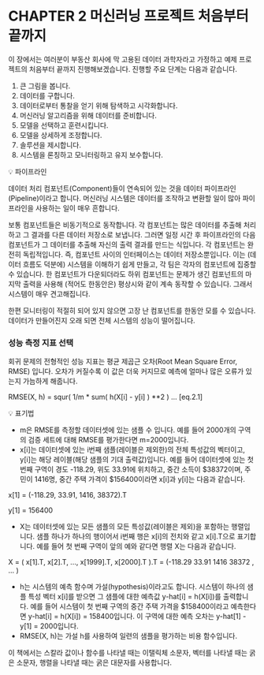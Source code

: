 # CHAPTER 2 머신러닝 프로젝트 처음부터 끝까지
이 장에서는 여러분이 부동산 회사에 막 고용된 데이터 과학자라고 가정하고 예제 프로젝트의 처음부터 끝까지 진행해보겠습니다. 진행할 주요 단계는 다음과 같습니다.

1. 큰 그림을 봅니다.
2. 데이터를 구합니다.
3. 데이터로부터 통찰을 얻기 위해 탐색하고 시각화합니다.
4. 머신러닝 알고리즘을 위해 데이터를 준비합니다.
5. 모델을 선택하고 훈련시킵니다.
6. 모델을 상세하게 조정합니다.
7. 솔루션을 제시합니다.
8. 시스템을 론칭하고 모니터링하고 유지 보수합니다.

:bulb: 파이프라인

데이터 처리 컴포넌트(Component)들이 연속되어 있는 것을 데이터 파이프라인(Pipeline)이라고 합니다. 머신러닝 시스템은 데이터를 조작하고 변환할 일이 많아 파이프라인을 사용하는 일이 매우 흔합니다.

보통 컴포넌트들은 비동기적으로 동작합니다. 각 컴포넌트는 많은 데이터를 추출해 처리하고 그 결과를 다른 데이터 저장소로 보냅니다. 그러면 일정 시간 후 파이프라인의 다음 컴포넌트가 그 데이터를 추출해 자신의 출력 결과를 만드는 식입니다. 각 컴포넌트는 완전히 독립적입니다. 즉, 컴포넌트 사이의 인터페이스는 데이터 저장소뿐입니다. 이는 (데이터 흐름도 덕분에) 시스템을 이해하기 쉽게 만들고, 각 팀은 각자의 컴포넌트에 집중할 수 있습니다. 한 컴포넌트가 다운되더라도 하위 컴포넌트는 문제가 생긴 컴포넌트의 마지막 출력을 사용해 (적어도 한동안은) 평상시와 같이 계속 동작할 수 있습니다. 그래서 시스템이 매우 견고해집니다.

한편 모니터링이 적절히 되어 있지 않으면 고장 난 컴포넌트를 한동안 모를 수 있습니다. 데이터가 만들어진지 오래 되면 전체 시스템의 성능이 떨어집니다.

### 성능 측정 지표 선택
회귀 문제의 전형적인 성능 지표는 평균 제곱근 오차(Root Mean Square Error, RMSE) 입니다. 오차가 커질수록 이 값은 더욱 커지므로 예측에 얼마나 많은 오류가 있는지 가늠하게 해줍니다.

RMSE(X, h) = squr( 1/m * sum( h(X[i] - y[i] ) **2 ) ... [eq.2.1]

:bulb: 표기법

- m은 RMSE를 측정할 데이터셋에 있는 샘플 수 입니다. 예를 들어 2000개의 구역의 검증 세트에 대해 RMSE를 평가한다면 m=2000입니다.
- x[i]는 데이터셋에 있는 i번째 샘플(레이블은 제외한)의 전체 특성값의 벡터이고, y[i]는 해당 레이블(해당 샘플의 기대 출력값)입니다. 예를 들어 데이터셋에 있는 첫 번째 구역이 경도 -118.29, 위도 33.91에 위치하고, 중간 소득이 $38372이며, 주민이 1416명, 중간 주택 가격이 $156400이라면 x[i]과 y[i]는 다음과 같습니다.

x[1] = (-118.29, 33.91, 1416, 38372).T

y[1] = 156400

- X는 데이터셋에 있는 모든 샘플의 모든 특성값(레이블은 제외)을 포함하는 행렬입니다. 샘플 하나가 하나의 행이어서 i번째 행은 x[i]의 전치와 같고 x[i].T으로 표기합니다. 예를 들어 첫 번째 구역이 앞의 예와 같다면 행렬 X는 다음과 같습니다.

X = ( x[1].T, x[2].T, ..., x[1999].T, x[2000].T ).T = (-118.29 33.91 1416 38372 , ... )

- h는 시스템의 예측 함수며 가설(hypothesis)이라고도 합니다. 시스템이 하나의 샘플 특성 벡터 x[i]를 받으면 그 샘플에 대한 예측값 y-hat[i] = h(X[i])를 출력합니다. 예를 들어 시스템이 첫 번째 구역의 중간 주택 가격을 $158400이라고 예측한다면 y-hat[i] = h(X[i]) = 158400입니다. 이 구역에 대한 예측 오차는 y-hat[1] - y[1] = 2000입니다.
- RMSE(X, h)는 가설 h를 사용하여 일련의 샘플을 평가하는 비용 함수입니다.

이 책에서는 스칼라 값이나 함수를 나타낼 때는 이탤릭체 소문자, 벡터를 나타낼 때는 굵은 소문자, 행렬을 나타낼 때는 굵은 대문자를 사용합니다.
